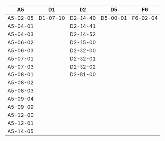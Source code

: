 |   A5   |   D1   |   D2   |   D5   |   F6   |
|--------|--------|--------|--------|--------|
|A5-02-05|D1-07-10|D2-14-40|D5-00-01|F6-02-04|
|A5-04-01|        |D2-14-41|        |        |
|A5-04-03|        |D2-14-52|        |        |
|A5-06-02|        |D2-15-00|        |        |
|A5-06-03|        |D2-32-00|        |        |
|A5-07-01|        |D2-32-01|        |        |
|A5-07-03|        |D2-32-02|        |        |
|A5-08-01|        |D2-B1-00|        |        |
|A5-08-02|        |        |        |        |
|A5-08-03|        |        |        |        |
|A5-09-04|        |        |        |        |
|A5-09-09|        |        |        |        |
|A5-12-00|        |        |        |        |
|A5-12-01|        |        |        |        |
|A5-14-05|        |        |        |        |
